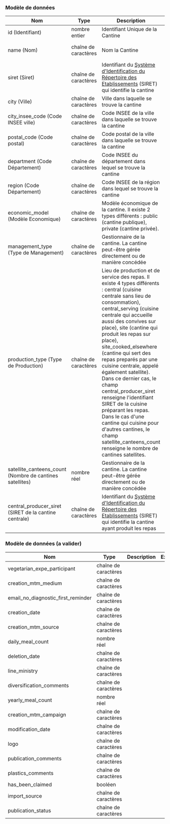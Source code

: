 
### Modèle de données

|Nom|Type|Description|Exemple|Propriétés|
|-|-|-|-|-|
|id (Identifiant)|nombre entier|Identifiant Unique de la Cantine|71331||
|name (Nom)|chaîne de caractères|Nom la Cantine|Restaurant Scolaire de Marigny-le-Lozon||
|siret (Siret)|chaîne de caractères|Identifiant du [Système d'Identification du Répertoire des Etablissements](https://fr.wikipedia.org/wiki/Syst%C3%A8me_d%27identification_du_r%C3%A9pertoire_des_%C3%A9tablissements) (SIRET) qui identifie la cantine|20005822000092||
|city (Ville)|chaîne de caractères|Ville dans laquelle se trouve la cantine|Marigny-Le-Lozon||
|city_insee_code (Code INSEE ville)|chaîne de caractères|Code INSEE de la ville dans laquelle se trouve la cantine|50292||
|postal_code (Code postal)|chaîne de caractères|Code postal de la ville dans laquelle se trouve la cantine|50570||
|department (Code Département)|chaîne de caractères|Code INSEE du département dans lequel se trouve la cantine|50||
|region (Code Département)|chaîne de caractères|Code INSEE de la région dans lequel se trouve la cantine|28||
|economic_model (Modèle Economique)|chaîne de caractères|Modèle économique de la cantine. Il existe 2 types différents : public (cantine publique), private (cantine privée).|public||
|management_type (Type de Management)|chaîne de caractères|Gestionnaire de la cantine. La cantine peut-être gérée directement ou de manière concédée|conceded||
|production_type (Type de Production)|chaîne de caractères|Lieu de production et de service des repas. Il existe 4 types différents : central (cuisine centrale sans lieu de consommation), central_serving (cuisine centrale qui accueille aussi des convives sur place), site (cantine qui produit les repas sur place), site_cooked_elsewhere (cantine qui sert des repas preparés par une cuisine centrale, appelé également satellite). Dans ce dernier cas, le champ central_producer_siret renseigne l'identifiant SIRET de la cuisine préparant les repas. Dans le cas d'une cantine qui cuisine pour d'autres cantines, le champ satellite_canteens_count renseigne le nombre de cantines satellites.|central||
|satellite_canteens_count (Nombre de cantines satellites)|nombre réel|Gestionnaire de la cantine. La cantine peut-être gérée directement ou de manière concédée|0||
|central_producer_siret (SIRET de la cantine centrale)|chaîne de caractères|Identifiant du [Système d'Identification du Répertoire des Etablissements](https://fr.wikipedia.org/wiki/Syst%C3%A8me_d%27identification_du_r%C3%A9pertoire_des_%C3%A9tablissements) (SIRET) qui identifie la cantine ayant produit les repas|||

### Modèle de données (a valider)
|Nom|Type|Description|Exemple|Propriétés|
|-|-|-|-|-|
|vegetarian_expe_participant|chaîne de caractères|||
|creation_mtm_medium|chaîne de caractères|||
|email_no_diagnostic_first_reminder|chaîne de caractères|||
|creation_date|chaîne de caractères|||
|creation_mtm_source|chaîne de caractères|||
|daily_meal_count|nombre réel|||
|deletion_date|chaîne de caractères|||
|line_ministry|chaîne de caractères|||
|diversification_comments|chaîne de caractères|||
|yearly_meal_count|nombre réel|||
|creation_mtm_campaign|chaîne de caractères|||
|modification_date|chaîne de caractères|||
|logo|chaîne de caractères|||
|publication_comments|chaîne de caractères|||
|plastics_comments|chaîne de caractères|||
|has_been_claimed|booléen|||
|import_source|chaîne de caractères|||
|publication_status|chaîne de caractères|||
